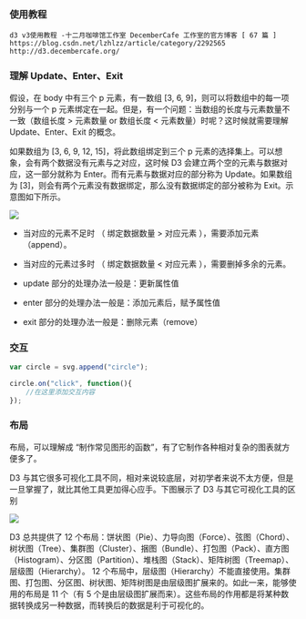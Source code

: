 ### 使用教程
    d3 v3使用教程 -十二月咖啡馆工作室 DecemberCafe 工作室的官方博客 [ 67 篇 ]
    https://blog.csdn.net/lzhlzz/article/category/2292565
    http://d3.decembercafe.org/


### 理解 Update、Enter、Exit
假设，在 body 中有三个 p 元素，有一数组 [3, 6, 9]，则可以将数组中的每一项分别与一个 p 元素绑定在一起。但是，有一个问题：当数组的长度与元素数量不一致（数组长度 > 元素数量 or 数组长度 < 元素数量）时呢？这时候就需要理解 Update、Enter、Exit 的概念。

如果数组为 [3, 6, 9, 12, 15]，将此数组绑定到三个 p 元素的选择集上。可以想象，会有两个数据没有元素与之对应，这时候 D3 会建立两个空的元素与数据对应，这一部分就称为 Enter。而有元素与数据对应的部分称为 Update。如果数组为 [3]，则会有两个元素没有数据绑定，那么没有数据绑定的部分被称为 Exit。示意图如下所示。

![](http://d3.decembercafe.org/img/lesson10/2.png)

* 当对应的元素不足时 （ 绑定数据数量 > 对应元素 ），需要添加元素（append）。
* 当对应的元素过多时 （ 绑定数据数量 < 对应元素 ），需要删掉多余的元素。

* update 部分的处理办法一般是：更新属性值
* enter 部分的处理办法一般是：添加元素后，赋予属性值
* exit 部分的处理办法一般是：删除元素（remove）

### 交互
```javascript
var circle = svg.append("circle");

circle.on("click", function(){
    //在这里添加交互内容
});
```

### 布局
布局，可以理解成 “制作常见图形的函数”，有了它制作各种相对复杂的图表就方便多了。

D3 与其它很多可视化工具不同，相对来说较底层，对初学者来说不太方便，但是一旦掌握了，就比其他工具更加得心应手。下图展示了 D3 与其它可视化工具的区别

![](http://d3.decembercafe.org/img/lesson12/d3layout.png)

D3 总共提供了 12 个布局：饼状图（Pie）、力导向图（Force）、弦图（Chord）、树状图（Tree）、集群图（Cluster）、捆图（Bundle）、打包图（Pack）、直方图（Histogram）、分区图（Partition）、堆栈图（Stack）、矩阵树图（Treemap）、层级图（Hierarchy）。 12 个布局中，层级图（Hierarchy）不能直接使用。集群图、打包图、分区图、树状图、矩阵树图是由层级图扩展来的。如此一来，能够使用的布局是 11 个（有 5 个是由层级图扩展而来）。这些布局的作用都是将某种数据转换成另一种数据，而转换后的数据是利于可视化的。

